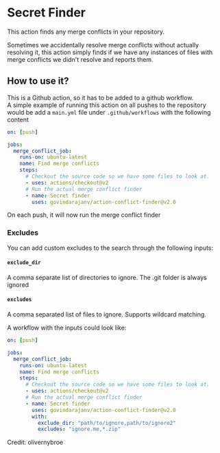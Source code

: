 # Secret Finder

This action finds any merge conflicts in your repository.

Sometimes we accidentally resolve merge conflicts without actually resolving it,
this action simply finds if we have any instances of files with merge conflicts we
didn't resolve and reports them.


## How to use it?
This is a Github action, so it has to be added to a github workflow.  
A simple example of running this action on all pushes to the repository would be
add a `main.yml` file under `.github/workflows` with the following content
```yaml
on: [push]

jobs:
  merge_conflict_job:
    runs-on: ubuntu-latest
    name: Find merge conflicts
    steps:
      # Checkout the source code so we have some files to look at.
      - uses: actions/checkout@v2
      # Run the actual merge conflict finder
      - name: Secret finder
        uses: govindarajanv/action-conflict-finder@v2.0
```

On each push, it will now run the merge conflict finder

### Excludes
You can add custom excludes to the search through the following inputs:

#### `exclude_dir`
A comma separate list of directories to ignore. The .git folder is always ignored

#### `excludes`
A comma separated list of files to ignore. Supports wildcard matching. 

A workflow with the inputs could look like:

```yaml
on: [push]

jobs:
  merge_conflict_job:
    runs-on: ubuntu-latest
    name: Find merge conflicts
    steps:
      # Checkout the source code so we have some files to look at.
      - uses: actions/checkout@v2
      # Run the actual merge conflict finder
      - name: Secret finder
        uses: govindarajanv/action-conflict-finder@v2.0
        with:
          exclude_dir: "path/to/ignore,path/to/ignore2"
          excludes: "ignore.me,*.zip"
```
Credit: olivernybroe
